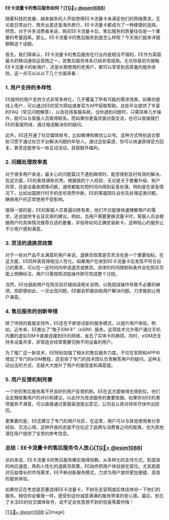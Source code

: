 **EE卡流量卡的售后服务如何？[[TG💪+ @esim1088](https://t.me/s/esim1088)]**

随着科技的发展，越来越多的人开始使用EE卡流量卡来满足他们的网络需求。无论是日常出行、商务出差还是海外旅行，EE卡流量卡都成为了一种便捷的选择。然而，对于许多消费者来说，购买EE卡流量卡后，售后服务的质量往往是一个重要的考量因素。那么，EE卡流量卡的售后服务到底怎么样呢？今天我们就来详细聊聊这个话题。

首先，我们得承认，EE卡流量卡的售后服务在行业内是相当不错的。EE作为英国最大的移动通信运营商之一，其售后服务体系已经非常成熟。无论你是初次接触EE卡流量卡的新用户，还是长期使用的老用户，都可以享受到高质量的服务体验。这一点可以从以下几个方面来看：

### **1. 用户支持的多样性**
EE提供的用户支持方式非常多样化，几乎覆盖了所有可能的需求场景。如果你是线上用户，可以通过EE的官方网站或者官方APP获取帮助。这些平台提供了丰富的FAQ（常见问题解答），以及在线客服系统。当你遇到问题时，只需简单几步操作，就可以与客服人员取得联系。而如果你更喜欢面对面交流，也可以直接拨打EE的客服热线，通过电话解决你的疑问。

此外，EE还开通了社交媒体账号，比如微博和微信公众号。这种方式特别适合那些习惯于通过社交平台解决问题的年轻人。通过这些渠道，你可以快速获得官方回复，甚至还能参与一些互动活动，获取额外福利。

### **2. 问题处理效率高**
对于很多用户来说，最关心的问题莫过于遇到麻烦时，能否得到及时有效的解决。在这方面，EE的表现堪称优秀。根据我的个人经验，无论是关于套餐升级、账户异常，还是设备故障等问题，通常都能在短时间内得到妥善处理。特别是在紧急情况下，比如出国旅行时手机信号突然中断，EE的客服团队会优先处理这类问题，确保用户的正常使用不受影响。

值得一提的是，EE的客服人员普遍训练有素，他们不仅能够快速理解用户的需求，还会提供专业且实用的建议。例如，当用户需要更换流量卡时，客服人员会根据用户的具体情况推荐合适的套餐，并指导如何正确安装新卡。这种贴心的服务让不少用户感到满意。

### **3. 灵活的退换货政策**
对于一些对产品不太满意的用户来说，退换货政策是否灵活也是一个重要指标。在这方面，EE同样表现得相当人性化。如果用户在收到EE卡流量卡后发现不符合自己的需求，可以在一定时间内申请退货或换货。具体的时间限制和条件会在购买页面上明确标注，用户只需按照流程操作即可完成整个过程。

当然，EE也鼓励用户在购买前仔细阅读相关说明，以免因误操作导致不必要的麻烦。但即便如此，一旦出现问题，EE都会积极协助用户解决问题，力求做到让用户满意。

### **4. 售后服务的创新举措**
除了传统的客服支持外，EE还在不断尝试新的服务模式，以提升用户体验。例如，近年来，EE推出了“电子SIM卡”（eSIM）服务。这项技术允许用户通过手机内置的虚拟SIM卡直接连接到EE的网络，省去了实体卡的麻烦。同时，eSIM还支持多设备共享，非常适合经常需要切换不同设备的用户。

为了推广这一新技术，EE特别加强了相关的售后服务力度。不仅在官网和APP中增加了专门的eSIM教程，还安排了专门的技术团队负责解答用户的疑问。这种主动出击的方式，无疑大大提升了用户的接受度和满意度。

### **5. 用户反馈机制完善**
一个好的售后服务离不开良好的用户反馈机制。EE在这方面做得也很到位。他们会定期收集用户的评价和建议，以此作为改进服务的重要依据。如果你对EE的某项服务不满意，可以直接通过客服渠道提出意见，公司会认真对待并尽快作出回应。

更重要的是，EE还建立了专门的用户社区，在这里，用户可以与其他使用者分享经验、交流心得。这种开放的态度不仅拉近了品牌与消费者之间的距离，也为其他潜在用户提供了宝贵的参考信息。

### **总结：EE卡流量卡的售后服务令人放心[[TG💪+ @esim1088](https://t.me/s/esim1088)]**

总的来说，EE卡流量卡的售后服务确实值得信赖。从多样化的支持方式，到高效的响应速度，再到人性化的退换货政策，EE始终把用户体验放在首位。尤其是面对日益增长的市场需求，EE不断创新服务模式，力求为用户提供更加便捷、高效的服务体验。

如果你正在考虑是否要选择EE卡流量卡，不妨先去官网或实体店体验一下他们的服务。相信你会像我一样，感受到这份诚意满满的服务带来的安心感。最后，别忘了关注EE的社交媒体账号，说不定会有意想不到的惊喜等着你哦！

[[TG💪+ @esim1088](https://t.me/s/esim1088) ![Image](https://i.postimg.cc/4NQfJmqS/Snipaste-2025-05-13-00-14-12.png)]